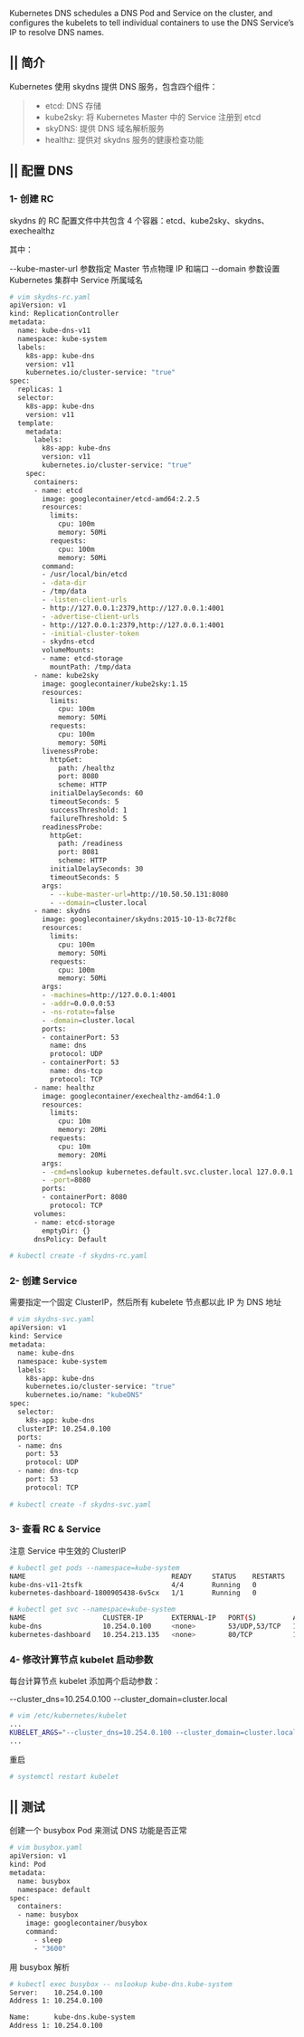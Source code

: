 ﻿Kubernetes DNS schedules a DNS Pod and Service on the cluster, and configures the kubelets to tell individual containers to use the DNS Service’s IP to resolve DNS names.

## || 简介

Kubernetes 使用 skydns 提供 DNS 服务，包含四个组件：
> * etcd: DNS 存储
> * kube2sky: 将 Kubernetes Master 中的 Service 注册到 etcd
> * skyDNS: 提供 DNS 域名解析服务
> * healthz: 提供对 skydns 服务的健康检查功能

## || 配置 DNS

### 1- 创建 RC
skydns 的 RC 配置文件中共包含 4 个容器：etcd、kube2sky、skydns、exechealthz

其中：

--kube-master-url 参数指定 Master 节点物理 IP 和端口
--domain 参数设置 Kubernetes 集群中 Service 所属域名

```bash
# vim skydns-rc.yaml
apiVersion: v1
kind: ReplicationController
metadata:
  name: kube-dns-v11
  namespace: kube-system
  labels:
    k8s-app: kube-dns
    version: v11
    kubernetes.io/cluster-service: "true"
spec:
  replicas: 1
  selector:
    k8s-app: kube-dns
    version: v11
  template:
    metadata:
      labels:
        k8s-app: kube-dns
        version: v11
        kubernetes.io/cluster-service: "true"
    spec:
      containers:
      - name: etcd
        image: googlecontainer/etcd-amd64:2.2.5
        resources:
          limits:
            cpu: 100m
            memory: 50Mi
          requests:
            cpu: 100m
            memory: 50Mi
        command:
        - /usr/local/bin/etcd
        - -data-dir
        - /tmp/data
        - -listen-client-urls
        - http://127.0.0.1:2379,http://127.0.0.1:4001
        - -advertise-client-urls
        - http://127.0.0.1:2379,http://127.0.0.1:4001
        - -initial-cluster-token
        - skydns-etcd
        volumeMounts:
        - name: etcd-storage
          mountPath: /tmp/data
      - name: kube2sky
        image: googlecontainer/kube2sky:1.15
        resources:
          limits:
            cpu: 100m
            memory: 50Mi
          requests:
            cpu: 100m
            memory: 50Mi
        livenessProbe:
          httpGet:
            path: /healthz
            port: 8080
            scheme: HTTP
          initialDelaySeconds: 60
          timeoutSeconds: 5
          successThreshold: 1
          failureThreshold: 5
        readinessProbe:
          httpGet:
            path: /readiness
            port: 8081
            scheme: HTTP
          initialDelaySeconds: 30
          timeoutSeconds: 5
        args:
          - --kube-master-url=http://10.50.50.131:8080
          - --domain=cluster.local
      - name: skydns
        image: googlecontainer/skydns:2015-10-13-8c72f8c
        resources:
          limits:
            cpu: 100m
            memory: 50Mi
          requests:
            cpu: 100m
            memory: 50Mi
        args:
        - -machines=http://127.0.0.1:4001
        - -addr=0.0.0.0:53
        - -ns-rotate=false
        - -domain=cluster.local
        ports:
        - containerPort: 53
          name: dns
          protocol: UDP
        - containerPort: 53
          name: dns-tcp
          protocol: TCP
      - name: healthz
        image: googlecontainer/exechealthz-amd64:1.0
        resources:
          limits:
            cpu: 10m
            memory: 20Mi
          requests:
            cpu: 10m
            memory: 20Mi
        args:
        - -cmd=nslookup kubernetes.default.svc.cluster.local 127.0.0.1 >/dev/null
        - -port=8080
        ports:
        - containerPort: 8080
          protocol: TCP
      volumes:
      - name: etcd-storage
        emptyDir: {}
      dnsPolicy: Default
      
# kubectl create -f skydns-rc.yaml
```

### 2- 创建 Service
需要指定一个固定 ClusterIP，然后所有 kubelete 节点都以此 IP 为 DNS 地址

```bash
# vim skydns-svc.yaml
apiVersion: v1
kind: Service
metadata:
  name: kube-dns
  namespace: kube-system
  labels:
    k8s-app: kube-dns
    kubernetes.io/cluster-service: "true"
    kubernetes.io/name: "kubeDNS"
spec:
  selector:
    k8s-app: kube-dns
  clusterIP: 10.254.0.100
  ports:
  - name: dns
    port: 53
    protocol: UDP
  - name: dns-tcp
    port: 53
    protocol: TCP
    
# kubectl create -f skydns-svc.yaml
```

### 3- 查看 RC & Service

注意 Service 中生效的 ClusterIP

```bash
# kubectl get pods --namespace=kube-system
NAME                                    READY     STATUS    RESTARTS   AGE
kube-dns-v11-2tsfk                      4/4       Running   0          1h
kubernetes-dashboard-1800905438-6v5cx   1/1       Running   0          1d

# kubectl get svc --namespace=kube-system
NAME                   CLUSTER-IP       EXTERNAL-IP   PORT(S)         AGE
kube-dns               10.254.0.100     <none>        53/UDP,53/TCP   1h
kubernetes-dashboard   10.254.213.135   <none>        80/TCP          1d
```

### 4- 修改计算节点 kubelet 启动参数

每台计算节点 kubelet 添加两个启动参数：

--cluster_dns=10.254.0.100
--cluster_domain=cluster.local

```bash
# vim /etc/kubernetes/kubelet
...
KUBELET_ARGS="--cluster_dns=10.254.0.100 --cluster_domain=cluster.local"
...
```

重启

```bash
# systemctl restart kubelet
```

## || 测试

创建一个 busybox Pod 来测试 DNS 功能是否正常

```bash
# vim busybox.yaml
apiVersion: v1
kind: Pod
metadata:
  name: busybox
  namespace: default
spec:
  containers:
  - name: busybox
    image: googlecontainer/busybox
    command:
      - sleep
      - "3600"
```
用 busybox 解析
```bash
# kubectl exec busybox -- nslookup kube-dns.kube-system
Server:    10.254.0.100
Address 1: 10.254.0.100

Name:      kube-dns.kube-system
Address 1: 10.254.0.100
```

